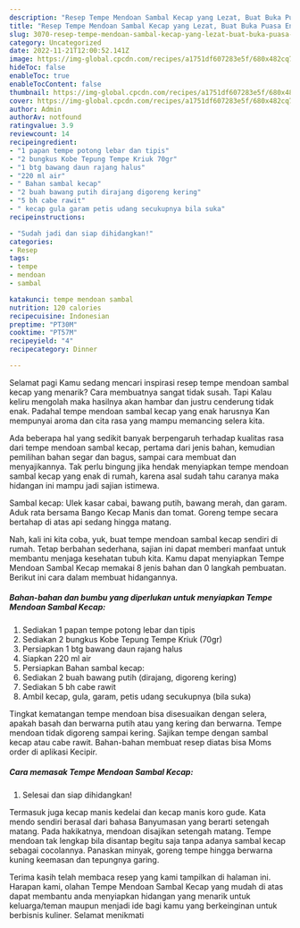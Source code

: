 ```yaml
---
description: "Resep Tempe Mendoan Sambal Kecap yang Lezat, Buat Buka Puasa Enak"
title: "Resep Tempe Mendoan Sambal Kecap yang Lezat, Buat Buka Puasa Enak"
slug: 3070-resep-tempe-mendoan-sambal-kecap-yang-lezat-buat-buka-puasa-enak
category: Uncategorized
date: 2022-11-21T12:00:52.141Z
image: https://img-global.cpcdn.com/recipes/a1751df607283e5f/680x482cq70/tempe-mendoan-sambal-kecap-foto-resep-utama.jpg
hideToc: false
enableToc: true
enableTocContent: false
thumbnail: https://img-global.cpcdn.com/recipes/a1751df607283e5f/680x482cq70/tempe-mendoan-sambal-kecap-foto-resep-utama.jpg
cover: https://img-global.cpcdn.com/recipes/a1751df607283e5f/680x482cq70/tempe-mendoan-sambal-kecap-foto-resep-utama.jpg
author: Admin
authorAv: notfound
ratingvalue: 3.9
reviewcount: 14
recipeingredient:
- "1 papan tempe potong lebar dan tipis"
- "2 bungkus Kobe Tepung Tempe Kriuk 70gr"
- "1 btg bawang daun rajang halus"
- "220 ml air"
- " Bahan sambal kecap"
- "2 buah bawang putih dirajang digoreng kering"
- "5 bh cabe rawit"
- " kecap gula garam petis udang secukupnya bila suka"
recipeinstructions:

- "Sudah jadi dan siap dihidangkan!"
categories:
- Resep
tags:
- tempe
- mendoan
- sambal

katakunci: tempe mendoan sambal 
nutrition: 120 calories
recipecuisine: Indonesian
preptime: "PT30M"
cooktime: "PT57M"
recipeyield: "4"
recipecategory: Dinner

---
```



Selamat pagi Kamu sedang mencari inspirasi resep tempe mendoan sambal kecap yang menarik? Cara membuatnya sangat tidak susah. Tapi Kalau keliru mengolah maka hasilnya akan hambar dan justru cenderung tidak enak. Padahal tempe mendoan sambal kecap yang enak harusnya Kan mempunyai aroma dan cita rasa yang mampu memancing selera kita.


Ada beberapa hal yang sedikit banyak berpengaruh terhadap kualitas rasa dari tempe mendoan sambal kecap, pertama dari jenis bahan, kemudian pemilihan bahan segar dan bagus, sampai cara membuat dan menyajikannya. Tak perlu bingung jika hendak menyiapkan tempe mendoan sambal kecap yang enak di rumah, karena asal sudah tahu caranya maka hidangan ini mampu jadi sajian istimewa.

Sambal kecap: Ulek kasar cabai, bawang putih, bawang merah, dan garam. Aduk rata bersama Bango Kecap Manis dan tomat. Goreng tempe secara bertahap di atas api sedang hingga matang.


Nah, kali ini kita coba, yuk, buat tempe mendoan sambal kecap sendiri di rumah. Tetap berbahan sederhana, sajian ini dapat memberi manfaat untuk membantu menjaga kesehatan tubuh kita. Kamu dapat menyiapkan Tempe Mendoan Sambal Kecap memakai 8 jenis bahan dan 0 langkah pembuatan. Berikut ini cara dalam membuat hidangannya.

<!--inarticleads1-->

##### Bahan-bahan dan bumbu yang diperlukan untuk menyiapkan Tempe Mendoan Sambal Kecap:

1. Sediakan 1 papan tempe potong lebar dan tipis
1. Sediakan 2 bungkus Kobe Tepung Tempe Kriuk (70gr)
1. Persiapkan 1 btg bawang daun rajang halus
1. Siapkan 220 ml air
1. Persiapkan  Bahan sambal kecap:
1. Sediakan 2 buah bawang putih (dirajang, digoreng kering)
1. Sediakan 5 bh cabe rawit
1. Ambil  kecap, gula, garam, petis udang secukupnya (bila suka)


Tingkat kematangan tempe mendoan bisa disesuaikan dengan selera, apakah basah dan berwarna putih atau yang kering dan berwarna. Tempe mendoan tidak digoreng sampai kering. Sajikan tempe dengan sambal kecap atau cabe rawit. Bahan-bahan membuat resep diatas bisa Moms order di aplikasi Kecipir. 

<!--inarticleads2-->

##### Cara memasak Tempe Mendoan Sambal Kecap:


1. Selesai dan siap dihidangkan!

Termasuk juga kecap manis kedelai dan kecap manis koro gude. Kata mendo sendiri berasal dari bahasa Banyumasan yang berarti setengah matang. Pada hakikatnya, mendoan disajikan setengah matang. Tempe mendoan tak lengkap bila disantap begitu saja tanpa adanya sambal kecap sebagai cocolannya. Panaskan minyak, goreng tempe hingga berwarna kuning keemasan dan tepungnya garing. 

Terima kasih telah membaca resep yang kami tampilkan di halaman ini. Harapan kami, olahan Tempe Mendoan Sambal Kecap yang mudah di atas dapat membantu anda menyiapkan hidangan yang menarik untuk keluarga/teman maupun menjadi ide bagi kamu yang berkeinginan untuk berbisnis kuliner. Selamat menikmati

